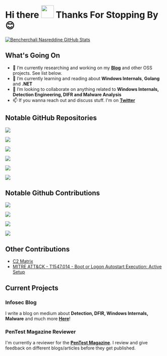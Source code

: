 # Hi there <img src="https://media.giphy.com/media/hvRJCLFzcasrR4ia7z/giphy.gif" width="40px"> Thanks For Stopping By 😊

<!--
**nasbench/nasbench** is a ✨ _special_ ✨ repository because its `README.md` (this file) appears on your GitHub profile.

Here are some ideas to get you started:

- 🔭 I’m currently working on ...
- 🌱 I’m currently learning ...
- 👯 I’m looking to collaborate on anything related to Detection Engineering, DIFR and  
- 🤔 I’m looking for help with ...
- 💬 Ask me about ...
- 📫 How to reach me: ...
- 😄 Pronouns: ...
- ⚡ Fun fact: ...
-->

[![Bencherchali Nasreddine GitHub Stats](https://github-readme-stats.vercel.app/api?username=nasbench&count_private=true&show_icons=true&theme=dark&hide_rank=false)](https://github.com/anuraghazra/github-readme-stats)

## What's Going On

- 🔭 I’m currently researching and working on my [**Blog**](https://nasbench.medium.com/) and other OSS projects. See list below.
- 🌱 I’m currently learning and reading about **Windows Internals**, **Golang** and **.NET**
- 👯 I’m looking to collaborate on anything related to **Windows Internals, Detection Engineering, DIFR and Malware Analysis**
- 📫 If you wanna reach out and discuss stuff. I'm on [**Twitter**](https://twitter.com/nas_bench)

## Notable GitHub Repositories

[![](https://github-readme-stats.vercel.app/api/pin/?username=nasbench&repo=C2-Matrix-Indicators&theme=dark)](https://github.com/nasbench/C2-Matrix-Indicators)

[![](https://github-readme-stats.vercel.app/api/pin/?username=3CORESec&repo=MAL-CL&theme=dark)](https://github.com/3CORESec/MAL-CL)

[![](https://github-readme-stats.vercel.app/api/pin/?username=nasbench&repo=EVTX-ETW-Resources&theme=dark)](https://github.com/nasbench/EVTX-ETW-Resources)

[![](https://github-readme-stats.vercel.app/api/pin/?username=nasbench&repo=MindMaps&theme=dark)](https://github.com/nasbench/MindMaps)

[![](https://github-readme-stats.vercel.app/api/pin/?username=nasbench&repo=SIGMA-Resources&theme=dark)](https://github.com/nasbench/SIGMA-Resources)

[![](https://github-readme-stats.vercel.app/api/pin/?username=nasbench&repo=SEDR-Internals&theme=dark)](https://github.com/nasbench/SEDR-Internals)

## Notable Github Contributions

[![](https://github-readme-stats.vercel.app/api/pin/?username=OTRF&repo=OSSEM-DD&theme=dark)](https://github.com/OTRF/OSSEM-DD)

[![](https://github-readme-stats.vercel.app/api/pin/?username=Digital-Forensics-Discord-Server&repo=LawEnforcementResources&theme=dark)](https://github.com/Digital-Forensics-Discord-Server/LawEnforcementResources)

[![](https://github-readme-stats.vercel.app/api/pin/?username=stuhli&repo=awesome-event-ids&theme=dark)](https://github.com/stuhli/awesome-event-ids)

[![](https://github-readme-stats.vercel.app/api/pin/?username=LOLBAS-Project&repo=LOLBAS&theme=dark)](https://github.com/LOLBAS-Project/LOLBAS)

## Other Contributions

- [C2 Matrix](https://docs.google.com/spreadsheets/d/1b4mUxa6cDQuTV2BPC6aA-GR4zGZi0ooPYtBe4IgPsSc/edit#gid=0)
- [MITRE ATT&CK - T1547.014 - Boot or Logon Autostart Execution: Active Setup](https://attack.mitre.org/techniques/T1547/014/)

## Current Projects

### Infosec Blog

I write a blog on medium about **Detection, DFIR, Windows Internals, Malware** and much more [**Here**](https://nasbench.medium.com/)!

### PenTest Magazine Reviewer

I'm currently a reviewer for the [**PenTest Magazine**](https://pentestmag.com/). I review and give feedback on different blogs/articles before they get published.
